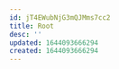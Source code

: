```yaml
---
id: jT4EWubNjG3mQJMms7cc2
title: Root
desc: ''
updated: 1644093666294
created: 1644093666294
---
```


